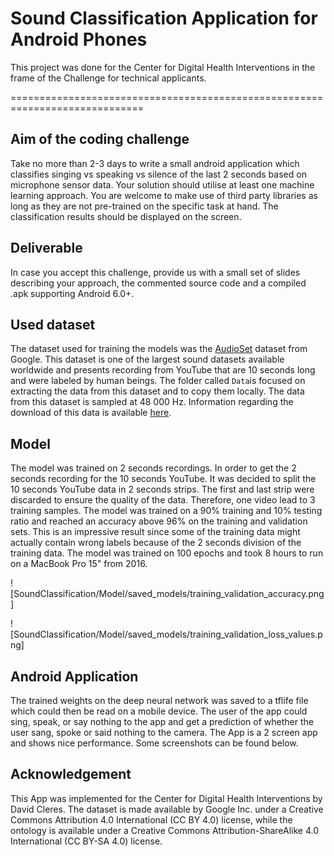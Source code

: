 # Sound Classification Application for Android Phones

This project was done for the Center for Digital Health Interventions 
in the frame of the Challenge for technical applicants.

=============================================================================

## Aim of the coding challenge
Take no more than 2-3 days to write a small android application which classifies singing vs speaking vs silence of the last 2 seconds based on microphone sensor data. Your solution should utilise at least one machine learning approach. You are welcome to make use of third party libraries as long as they are not pre-trained on the specific task at hand. The classification results should be displayed on the screen.

## Deliverable

In case you accept this challenge, provide us with a small set of slides describing your approach, the commented source code and a compiled .apk supporting Android 6.0+.

## Used dataset
The dataset used for training the models was the [AudioSet](https://research.google.com/audioset/) dataset from Google. This dataset is one of the largest sound datasets available worldwide and presents recording from YouTube that are 10 seconds long and were labeled by human beings.
The folder called `Data`is focused on extracting the data from this dataset and to copy them locally. The data from this dataset is sampled at 48 000 Hz. Information regarding the download of this data is available [here](https://research.google.com/audioset/download.html).

## Model
The model was trained on 2 seconds recordings. In order to get the 2 seconds recording for the 10 seconds YouTube. It was decided to split the 10 seconds YouTube data in 2 seconds strips. The first and last strip were discarded to ensure the quality of the data. Therefore, one video lead to 3 training samples.
The model was trained on a 90% training and 10% testing ratio and reached an accuracy above 96% on the training and validation sets. This is an impressive result since some of the training data might actually contain wrong labels because of the 2 seconds division of the training data.
The model was trained on 100 epochs and took 8 hours to run on a MacBook Pro 15" from 2016.

![SoundClassification/Model/saved_models/training_validation_accuracy.png]

![SoundClassification/Model/saved_models/training_validation_loss_values.png]

## Android Application
The trained weights on the deep neural network was saved to a tflife file which could then be read on a mobile device.
The user of the app could sing, speak, or say nothing to the app and get a prediction of whether the user sang, spoke or said nothing
to the camera. The App is a 2 screen app and shows nice performance. Some screenshots can be found below.




## Acknowledgement
This App was implemented for the Center for Digital Health Interventions by David Cleres.
The dataset is made available by Google Inc. under a Creative Commons Attribution 4.0 International (CC BY 4.0) license, while the ontology is available under a Creative Commons Attribution-ShareAlike 4.0 International (CC BY-SA 4.0) license.
